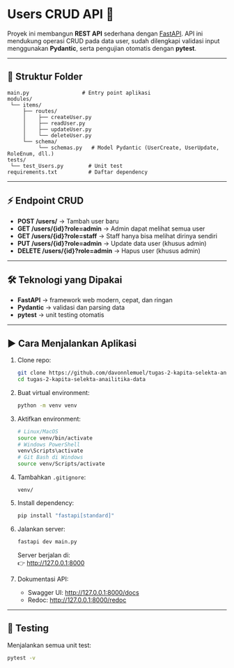 # Users CRUD API 👥

Proyek ini membangun **REST API** sederhana dengan [FastAPI](https://fastapi.tiangolo.com/). API ini mendukung operasi CRUD pada data user, sudah dilengkapi validasi input menggunakan **Pydantic**, serta pengujian otomatis dengan **pytest**.

---

## 📂 Struktur Folder

```
main.py                 # Entry point aplikasi
modules/
 └── items/
     ├── routes/
     │    ├── createUser.py
     │    ├── readUser.py
     │    ├── updateUser.py
     │    └── deleteUser.py
     └── schema/
          └── schemas.py   # Model Pydantic (UserCreate, UserUpdate, RoleEnum, dll.)
tests/
 └── test_Users.py        # Unit test
requirements.txt          # Daftar dependency
```

---

## ⚡ Endpoint CRUD

- **POST /users/** → Tambah user baru  
- **GET /users/{id}?role=admin** → Admin dapat melihat semua user  
- **GET /users/{id}?role=staff** → Staff hanya bisa melihat dirinya sendiri  
- **PUT /users/{id}?role=admin** → Update data user (khusus admin)  
- **DELETE /users/{id}?role=admin** → Hapus user (khusus admin)  

---

## 🛠️ Teknologi yang Dipakai
- **FastAPI** → framework web modern, cepat, dan ringan  
- **Pydantic** → validasi dan parsing data  
- **pytest** → unit testing otomatis  

---

## ▶️ Cara Menjalankan Aplikasi

1. Clone repo:
   ```bash
   git clone https://github.com/davonnlemuel/tugas-2-kapita-selekta-anailitika-data.git
   cd tugas-2-kapita-selekta-anailitika-data
   ```

2. Buat virtual environment:
   ```bash
   python -m venv venv
   ```

3. Aktifkan environment:
   ```bash
   # Linux/MacOS
   source venv/bin/activate
   # Windows PowerShell
   venv\Scripts\activate
   # Git Bash di Windows
   source venv/Scripts/activate
   ```

4. Tambahkan `.gitignore`:
   ```
   venv/
   ```

5. Install dependency:
   ```bash
   pip install "fastapi[standard]"
   ```

6. Jalankan server:
   ```bash
   fastapi dev main.py
   ```

   Server berjalan di:  
   👉 http://127.0.0.1:8000  

7. Dokumentasi API:  
   - Swagger UI: http://127.0.0.1:8000/docs  
   - Redoc: http://127.0.0.1:8000/redoc  

---

## 🧪 Testing

Menjalankan semua unit test:
```bash
pytest -v
```
